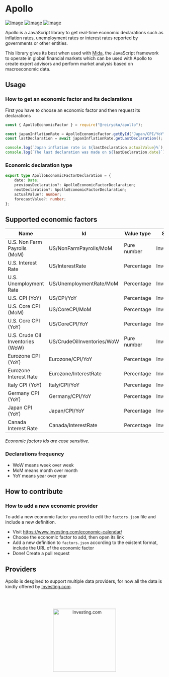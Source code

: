 # Apollo
[![Image](https://img.shields.io/npm/v/@reiryoku/apollo)](https://www.npmjs.com/package/@reiryoku/apollo)
[![Image](https://img.shields.io/npm/l/@reiryoku/apollo)](LICENSE)
[![Image](https://img.shields.io/discord/780532638846287904?label=community)](https://discord.gg/cKyWTUsr3q)
<br>

Apollo is a JavaScript library to get real-time economic declarations such as inflation rates,
unemployment rates or interest rates reported by governments or other entities.


This library gives its best when used with [Mida](https://github.com/Reiryoku-Technologies/Mida), the JavaScript
framework to operate in global financial markets which can be used with Apollo to create expert advisors and
perform market analysis based on macroeconomic data.

## Usage
### How to get an economic factor and its declarations
First you have to choose an economic factor and then request its declarations
```javascript
const { ApolloEconomicFactor } = require("@reiryoku/apollo");

const japanInflationRate = ApolloEconomicFactor.getById("Japan/CPI/YoY");
const lastDeclaration = await japanInflationRate.getLastDeclaration();

console.log(`Japan inflation rate is ${lastDeclaration.actualValue}%`);
console.log(`The last declaration was made on ${lastDeclaration.date}`);
```

### Economic declaration type
```typescript
export type ApolloEconomicFactorDeclaration = {
    date: Date;
    previousDeclaration?: ApolloEconomicFactorDeclaration;
    nextDeclaration?: ApolloEconomicFactorDeclaration;
    actualValue?: number;
    forecastValue?: number;
};
```

## Supported economic factors
| Name                                  | Id                            | Value type                | Source/s              |
| -----------                           | -----------                   | -----------               | -----------           |
| U.S. Non Farm Payrolls (MoM)          | US/NonFarmPayrolls/MoM        | Pure number               | Investing.com         |
| U.S. Interest Rate                    | US/InterestRate               | Percentage                | Investing.com         |
| U.S. Unemployment Rate                | US/UnemploymentRate/MoM       | Percentage                | Investing.com         |
| U.S. CPI (YoY)                        | US/CPI/YoY                    | Percentage                | Investing.com         |
| U.S. Core CPI (MoM)                   | US/CoreCPI/MoM                | Percentage                | Investing.com         |
| U.S. Core CPI (YoY)                   | US/CoreCPI/YoY                | Percentage                | Investing.com         |
| U.S. Crude Oil Inventories (WoW)      | US/CrudeOilInventories/WoW    | Pure number               | Investing.com         |
| Eurozone CPI (YoY)                    | Eurozone/CPI/YoY              | Percentage                | Investing.com         |
| Eurozone Interest Rate                | Eurozone/InterestRate         | Percentage                | Investing.com         |
| Italy CPI (YoY)                       | Italy/CPI/YoY                 | Percentage                | Investing.com         |
| Germany CPI (YoY)                     | Germany/CPI/YoY               | Percentage                | Investing.com         |
| Japan CPI (YoY)                       | Japan/CPI/YoY                 | Percentage                | Investing.com         |
| Canada Interest Rate                  | Canada/InterestRate           | Percentage                | Investing.com         |

*Economic factors ids are case sensitive*.

### Declarations frequency
- WoW means week over week
- MoM means month over month
- YoY means year over year

## How to contribute
### How to add a new economic provider
To add a new economic factor you need to edit the `factors.json` file and include a new definition.
- Visit https://www.investing.com/economic-calendar/
- Choose the economic factor to add, then open its link
- Add a new definition to `factors.json` according to the existent format, include the URL of the economic factor
- Done! Create a pull request

## Providers
Apollo is desgined to support multiple data providers, for now all the data is kindly offered by [Investing.com](https://www.investing.com).

<br><br>
<p align="center">
    <img src="images/providers/investing.com.svg" alt="Investing.com" width="200px">
</p>
<br><br>
